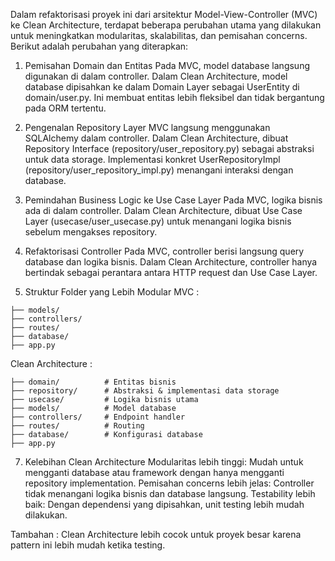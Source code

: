 Dalam refaktorisasi proyek ini dari arsitektur Model-View-Controller (MVC) ke Clean Architecture, terdapat beberapa perubahan utama yang dilakukan untuk meningkatkan modularitas, skalabilitas, dan pemisahan concerns. Berikut adalah perubahan yang diterapkan:

1. Pemisahan Domain dan Entitas
Pada MVC, model database langsung digunakan di dalam controller.
Dalam Clean Architecture, model database dipisahkan ke dalam Domain Layer sebagai UserEntity di domain/user.py. Ini membuat entitas lebih fleksibel dan tidak bergantung pada ORM tertentu.

2. Pengenalan Repository Layer
MVC langsung menggunakan SQLAlchemy dalam controller.
Dalam Clean Architecture, dibuat Repository Interface (repository/user_repository.py) sebagai abstraksi untuk data storage.
Implementasi konkret UserRepositoryImpl (repository/user_repository_impl.py) menangani interaksi dengan database.

3. Pemindahan Business Logic ke Use Case Layer
Pada MVC, logika bisnis ada di dalam controller.
Dalam Clean Architecture, dibuat Use Case Layer (usecase/user_usecase.py) untuk menangani logika bisnis sebelum mengakses repository.

4. Refaktorisasi Controller
Pada MVC, controller berisi langsung query database dan logika bisnis.
Dalam Clean Architecture, controller hanya bertindak sebagai perantara antara HTTP request dan Use Case Layer.

5. Struktur Folder yang Lebih Modular
MVC :
``` backend_architecture/
├── models/
├── controllers/
├── routes/
├── database/
├── app.py
```
Clean Architecture :
``` backend_architecture/
├── domain/          # Entitas bisnis
├── repository/      # Abstraksi & implementasi data storage
├── usecase/         # Logika bisnis utama
├── models/          # Model database
├── controllers/     # Endpoint handler
├── routes/          # Routing
├── database/        # Konfigurasi database
├── app.py
```
7. Kelebihan Clean Architecture
Modularitas lebih tinggi: Mudah untuk mengganti database atau framework dengan hanya mengganti repository implementation.
Pemisahan concerns lebih jelas: Controller tidak menangani logika bisnis dan database langsung.
Testability lebih baik: Dengan dependensi yang dipisahkan, unit testing lebih mudah dilakukan.

Tambahan : Clean Architecture lebih cocok untuk proyek besar karena pattern ini lebih mudah ketika testing.

